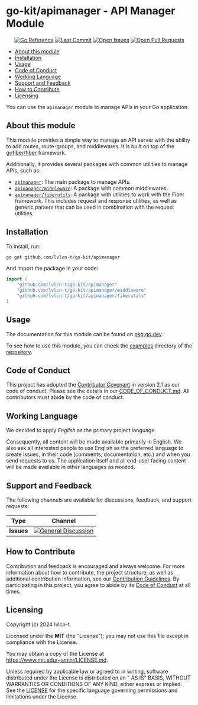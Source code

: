 # go-kit/apimanager - API Manager Module<!-- omit from toc -->

<!-- markdownlint-disable MD033 -->
<p align="center">
    <a href="https://pkg.go.dev/github.com/lvlcn-t/go-kit"><img alt="Go Reference" src="https://pkg.go.dev/badge/github.com/lvlcn-t/go-kit/apimanager.svg"></a>
    <a href="/../../commits/" title="Last Commit"><img alt="Last Commit" src="https://img.shields.io/github/last-commit/lvlcn-t/go-kit?style=flat"></a>
    <a href="/../../issues" title="Open Issues"><img alt="Open Issues" src="https://img.shields.io/github/issues/lvlcn-t/go-kit?style=flat"></a>
    <a href="/../../pulls" title="Open Pull Requests"><img alt="Open Pull Requests" src="https://img.shields.io/github/issues-pr/lvlcn-t/go-kit?style=flat"></a>
</p>
<!-- markdownlint-enable MD033 -->

- [About this module](#about-this-module)
- [Installation](#installation)
- [Usage](#usage)
- [Code of Conduct](#code-of-conduct)
- [Working Language](#working-language)
- [Support and Feedback](#support-and-feedback)
- [How to Contribute](#how-to-contribute)
- [Licensing](#licensing)

You can use the `apimanager` module to manage APIs in your Go application.

## About this module

This module provides a simple way to manage an API server with the ability to add routes, route-groups, and middlewares. It is built on top of the [gofiber/fiber](https://github.com/gofiber/fiber) framework.

Additionally, it provides several packages with common utilities to manage APIs, such as:

- [`apimanager`](https://pkg.go.dev/github.com/lvlcn-t/go-kit/apimanager): The main package to manage APIs.
- [`apimanager/middleware`](https://pkg.go.dev/github.com/lvlcn-t/go-kit/apimanager/middleware): A package with common middlewares.
- [`apimanager/fiberutils`](https://pkg.go.dev/github.com/lvlcn-t/go-kit/apimanager/fiberutils): A package with utilities to work with the Fiber framework. This includes request and response utilities, as well as generic parsers that can be used in combination with the request utilities.

## Installation

To install, run:

```bash
go get github.com/lvlcn-t/go-kit/apimanager
```

And import the package in your code:

```go
import (
    "github.com/lvlcn-t/go-kit/apimanager"
    "github.com/lvlcn-t/go-kit/apimanager/middleware"
    "github.com/lvlcn-t/go-kit/apimanager/fiberutils"
)
```

## Usage

The documentation for this module can be found on [pkg.go.dev](https://pkg.go.dev/github.com/lvlcn-t/go-kit/apimanager).

To see how to use this module, you can check the [examples](../example/apimanager) directory of the [repository](https://github.com/lvlcn-t/go-kit).

## Code of Conduct

This project has adopted the [Contributor Covenant](https://www.contributor-covenant.org/) in version 2.1 as our code of conduct. Please see the details in our [CODE_OF_CONDUCT.md](../CODE_OF_CONDUCT.md). All contributors must abide by the code of conduct.

## Working Language

We decided to apply _English_ as the primary project language.

Consequently, all content will be made available primarily in English.
We also ask all interested people to use English as the preferred language to create issues,
in their code (comments, documentation, etc.) and when you send requests to us.
The application itself and all end-user facing content will be made available in other languages as needed.

## Support and Feedback

The following channels are available for discussions, feedback, and support requests:

| Type       | Channel                                                                                                                  |
| ---------- | ------------------------------------------------------------------------------------------------------------------------ |
| **Issues** | [![General Discussion](https://img.shields.io/github/issues/lvlcn-t/go-kit?style=flat-square)](/../../issues/new/choose) |

## How to Contribute

Contribution and feedback is encouraged and always welcome. For more information about how to contribute, the project structure, as well as additional contribution information, see our [Contribution Guidelines](../CONTRIBUTING.md). By participating in this project, you agree to abide by its [Code of Conduct](../CODE_OF_CONDUCT.md) at all times.

## Licensing

Copyright (c) 2024 lvlcn-t.

Licensed under the **MIT** (the "License"); you may not use this file except in compliance with
the License.

You may obtain a copy of the License at <https://www.mit.edu/~amini/LICENSE.md>.

Unless required by applicable law or agreed to in writing, software distributed under the License is distributed on an "
AS IS" BASIS, WITHOUT WARRANTIES OR CONDITIONS OF ANY KIND, either express or implied. See the [LICENSE](../LICENSE) for
the specific language governing permissions and limitations under the License.
